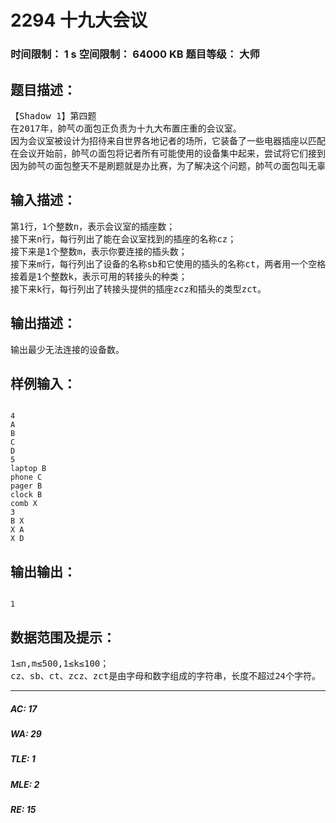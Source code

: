 # 2294 十九大会议   
### 时间限制： 1 s     空间限制： 64000 KB     题目等级： 大师  
## 题目描述：  

<pre>
【Shadow 1】第四题
在2017年，帥芞の面包正负责为十九大布置庄重的会议室。
因为会议室被设计为招待来自世界各地记者的场所，它装备了一些电器插座以匹配各个国家使用的电器的不同插头形状和电压。当然，这些插座的规格是以这个会议室建成时世界各国的规格作为标准滚的。不幸的是，由于这座会议室年代久远，它建成时，记者还只是使用为数不多的电子设备，所以它对每种类型只配备了一个插座。今天，记者向其他人一样，需要很多的电子设备才能工作：掌上型计算器，手提电话，录音机，寻呼机，电咖啡壶，微波炉，电吹风，电熨斗，电动牙刷等等。
在会议开始前，帥芞の面包将记者所有可能使用的设备集中起来，尝试将它们接到插座上。帥芞の面包注意到有些设备的插头没有相应的插座。对某些插座，也有许多设备都使用对应的插头；而对另一些插座，也许没有任何设备使用对应的插头。
因为帥芞の面包整天不是刷题就是办比赛，为了解决这个问题，帥芞の面包叫无辜的Shadow去附近一家五金商店买转接头。转接头可以将一种接头转换成另一种接头。一个转接头还可以接到另一个转接头上。并非所有插座和插头的组合都有相应的转接头，但是对每种出售的转接头，商店都有足够的存货。至于钱的问题？？？都是花Shadow的啦=v=
</pre>
  
  
## 输入描述：  

<pre>
第1行，1个整数n，表示会议室的插座数；
接下来n行，每行列出了能在会议室找到的插座的名称cz；
接下来是1个整数m，表示你要连接的插头数；
接下来m行，每行列出了设备的名称sb和它使用的插头的名称ct，两者用一个空格分开；
接着是1个整数k，表示可用的转接头的种类；
接下来k行，每行列出了转接头提供的插座zcz和插头的类型zct。
</pre>
  
  
## 输出描述：  

<pre>
输出最少无法连接的设备数。
</pre>
  
  
## 样例输入：  

<pre><code>
4
A
B
C
D
5
laptop B
phone C
pager B
clock B
comb X
3
B X
X A
X D
</code></pre>
  
  
## 输出输出：  

<pre><code>
1
</code></pre>
  
  
## 数据范围及提示：  

<pre>
1≤n,m≤500,1≤k≤100；
cz、sb、ct、zcz、zct是由字母和数字组成的字符串，长度不超过24个字符。
</pre>
  
  
***  

##### AC: 17  
##### WA: 29  
##### TLE: 1  
##### MLE: 2  
##### RE: 15  
